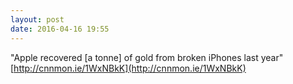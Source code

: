```yaml
---
layout: post
date: 2016-04-16 19:55
---
```

"Apple recovered [a tonne] of gold from broken iPhones last year" [http://cnnmon.ie/1WxNBkK](http://cnnmon.ie/1WxNBkK)
